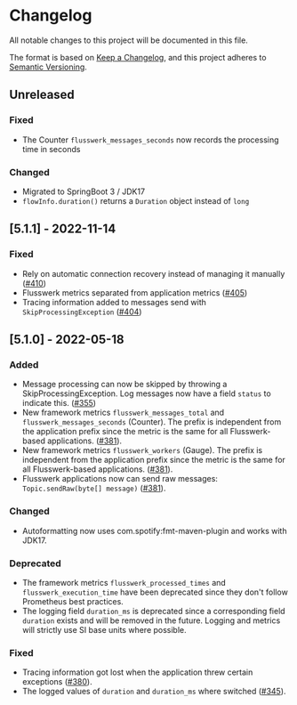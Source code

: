 # Changelog
All notable changes to this project will be documented in this file.

The format is based on [Keep a Changelog](https://keepachangelog.com/en/1.0.0/),
and this project adheres to [Semantic Versioning](https://semver.org/spec/v2.0.0.html).

## Unreleased

### Fixed

- The Counter `flusswerk_messages_seconds` now records the processing time in seconds

### Changed

- Migrated to SpringBoot 3 / JDK17
- `flowInfo.duration()` returns a `Duration` object instead of `long`

## [5.1.1] - 2022-11-14
### Fixed

- Rely on automatic connection recovery instead of managing it manually ([#410](https://github.com/dbmdz/flusswerk/pull/410))
- Flusswerk metrics separated from application metrics ([#405](https://github.com/dbmdz/flusswerk/pull/405))
- Tracing information added to messages send with `SkipProcessingException` ([#404](https://github.com/dbmdz/flusswerk/pull/404))

## [5.1.0] - 2022-05-18
### Added

- Message processing can now be skipped by throwing a SkipProcessingException. Log messages now have a field `status` to indicate this. ([#355](https://github.com/dbmdz/flusswerk/pull/355))
- New framework metrics `flusswerk_messages_total` and `flusswerk_messages_seconds` (Counter). The prefix is independent from the application prefix since the metric is the same for all Flusswerk-based applications. ([#381](https://github.com/dbmdz/flusswerk/pull/381)).
- New framework metrics `flusswerk_workers` (Gauge). The prefix is independent from the application prefix since the metric is the same for all Flusswerk-based applications. ([#381](https://github.com/dbmdz/flusswerk/pull/381)).
- Flusswerk applications now can send raw messages: `Topic.sendRaw(byte[] message)` ([#381](https://github.com/dbmdz/flusswerk/pull/381)).

### Changed

- Autoformatting now uses com.spotify:fmt-maven-plugin and works with JDK17.

### Deprecated

- The framework metrics `flusswerk_processed_times` and `flusswerk_execution_time` have been deprecated since they don't follow Prometheus best practices.
- The logging field `duration_ms` is deprecated since a corresponding field `duration` exists and will be removed in the future. Logging and metrics will strictly use SI base units where possible.

### Fixed

- Tracing information got lost when the application threw certain exceptions ([#380](https://github.com/dbmdz/flusswerk/pull/380)).
- The logged values of `duration` and `duration_ms` where switched ([#345](https://github.com/dbmdz/flusswerk/pull/345)).